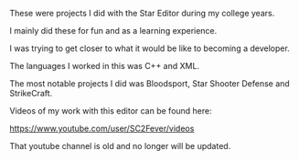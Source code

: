 These were projects I did with the Star Editor during my college years.

I mainly did these for fun and as a learning experience.

I was trying to get closer to what it would be like to becoming a developer.

The languages I worked in this was C++ and XML.

The most notable projects I did was Bloodsport, Star Shooter Defense and StrikeCraft.

Videos of my work with this editor can be found here:

https://www.youtube.com/user/SC2Fever/videos

That youtube channel is old and no longer will be updated.
